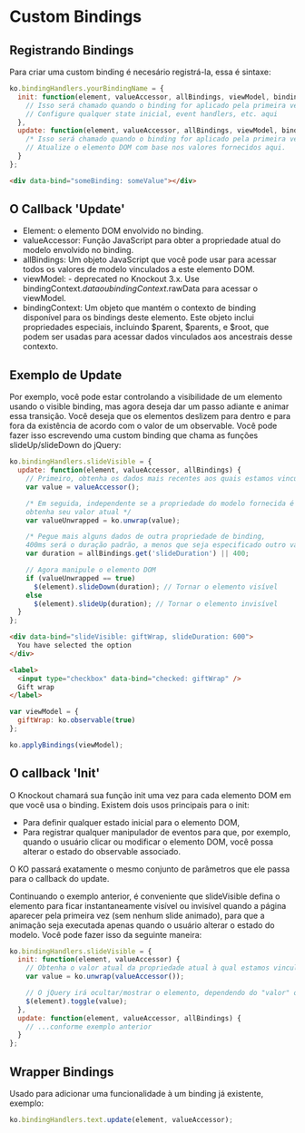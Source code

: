 # Custom Bindings

## Registrando Bindings

Para criar uma custom binding é necesário registrá-la, essa é sintaxe:

```javascript
ko.bindingHandlers.yourBindingName = {
  init: function(element, valueAccessor, allBindings, viewModel, bindingContext) {
    // Isso será chamado quando o binding for aplicado pela primeira vez a um elemento
    // Configure qualquer state inicial, event handlers, etc. aqui
  },
  update: function(element, valueAccessor, allBindings, viewModel, bindingContext) {
    /* Isso será chamado quando o binding for aplicado pela primeira vez a um elemento e novamente sempre que quaisquer observables/computeds acessados forem alterados */
    // Atualize o elemento DOM com base nos valores fornecidos aqui.
  }
};
```

```html
<div data-bind="someBinding: someValue"></div>
```

## O Callback 'Update'

- Element: o elemento DOM envolvido no binding.
- valueAccessor: Função JavaScript para obter a propriedade atual do modelo envolvido no binding.
- allBindings: Um objeto JavaScript que você pode usar para acessar todos os valores de modelo vinculados a este elemento DOM.
- viewModel: - deprecated no Knockout 3.x. Use bindingContext.$data ou bindingContext.$rawData para acessar o viewModel.
- bindingContext: Um objeto que mantém o contexto de binding disponível para os bindings deste elemento. Este objeto inclui propriedades especiais, incluindo $parent, $parents, e $root, que podem ser usadas para acessar dados vinculados aos ancestrais desse contexto.

## Exemplo de Update

Por exemplo, você pode estar controlando a visibilidade de um elemento usando o visible binding, mas agora deseja dar um passo adiante e animar essa transição. Você deseja que os elementos deslizem para dentro e para fora da existência de acordo com o valor de um observable. Você pode fazer isso escrevendo uma custom binding que chama as funções slideUp/slideDown do jQuery:

```javascript
ko.bindingHandlers.slideVisible = {
  update: function(element, valueAccessor, allBindings) {
    // Primeiro, obtenha os dados mais recentes aos quais estamos vinculados
    var value = valueAccessor();

    /* Em seguida, independente se a propriedade do modelo fornecida é ou não um observable,
    obtenha seu valor atual */
    var valueUnwrapped = ko.unwrap(value);

    /* Pegue mais alguns dados de outra propriedade de binding,
    400ms será o duração padrão, a menos que seja especificado outro valor */
    var duration = allBindings.get('slideDuration') || 400;

    // Agora manipule o elemento DOM
    if (valueUnwrapped == true)
      $(element).slideDown(duration); // Tornar o elemento visível
    else
      $(element).slideUp(duration); // Tornar o elemento invisível
  }
};
```

```html
<div data-bind="slideVisible: giftWrap, slideDuration: 600">
  You have selected the option
</div>

<label>
  <input type="checkbox" data-bind="checked: giftWrap" />
  Gift wrap
</label>
```

```javascript
var viewModel = {
  giftWrap: ko.observable(true)
};

ko.applyBindings(viewModel);
```

## O callback 'Init'

O Knockout chamará sua função init uma vez para cada elemento DOM em que você usa o binding. Existem dois usos principais para o init:

- Para definir qualquer estado inicial para o elemento DOM,
- Para registrar qualquer manipulador de eventos para que, por exemplo, quando o usuário clicar ou modificar o elemento DOM, você possa alterar o estado do observable associado.

O KO passará exatamente o mesmo conjunto de parâmetros que ele passa para o callback do update.

Continuando o exemplo anterior, é conveniente que slideVisible defina o elemento para ficar instantaneamente visível ou invisível quando a página aparecer pela primeira vez (sem nenhum slide animado), para que a animação seja executada apenas quando o usuário alterar o estado do modelo. Você pode fazer isso da seguinte maneira:

```javascript
ko.bindingHandlers.slideVisible = {
  init: function(element, valueAccessor) {
    // Obtenha o valor atual da propriedade atual à qual estamos vinculados
    var value = ko.unwrap(valueAccessor());

    // O jQuery irá ocultar/mostrar o elemento, dependendo do "valor" ou verdadeiro ou falso
    $(element).toggle(value);
  },
  update: function(element, valueAccessor, allBindings) {
    // ...conforme exemplo anterior
  }
};
```

## Wrapper Bindings

Usado para adicionar uma funcionalidade à um binding já existente, exemplo:

```javascript
ko.bindingHandlers.text.update(element, valueAccessor);
```
